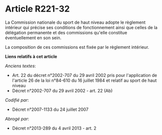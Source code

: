 # Article R221-32

La Commission nationale du sport de haut niveau adopte le règlement intérieur qui précise ses conditions de fonctionnement
ainsi que celles de la délégation permanente et des commissions qu'elle constitue éventuellement en son sein.

La composition de ces commissions est fixée par le règlement intérieur.

**Liens relatifs à cet article**

_Anciens textes_:

  - Art. 22 du décret n°2002-707 du 29 avril 2002 pris pour l'application de l'article 26 de la loi n°84-610 du 16 juillet 1984 et relatif au sport de haut niveau
  - Décret n°2002-707 du 29 avril 2002 - art. 22 (Ab)

_Codifié par_:

  - Décret n°2007-1133 du 24 juillet 2007

_Abrogé par_:

  - Décret n°2013-289 du 4 avril 2013 - art. 2
